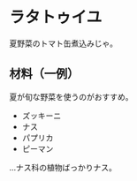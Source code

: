 # ラタトゥイユ

夏野菜のトマト缶煮込みじゃ。

## 材料（一例）

夏が旬な野菜を使うのがおすすめ。

 - ズッキーニ
 - ナス
 - パプリカ
 - ピーマン

…ナス科の植物ばっかりナス。

